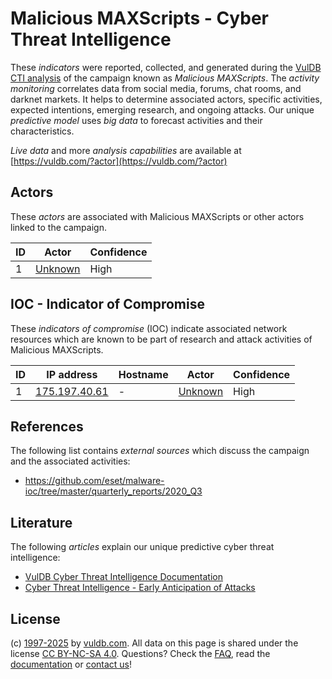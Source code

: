 # Malicious MAXScripts - Cyber Threat Intelligence

These _indicators_ were reported, collected, and generated during the [VulDB CTI analysis](https://vuldb.com/?kb.cti) of the campaign known as _Malicious MAXScripts_. The _activity monitoring_ correlates data from social media, forums, chat rooms, and darknet markets. It helps to determine associated actors, specific activities, expected intentions, emerging research, and ongoing attacks. Our unique _predictive model_ uses _big data_ to forecast activities and their characteristics.

_Live data_ and more _analysis capabilities_ are available at [https://vuldb.com/?actor](https://vuldb.com/?actor)

## Actors

These _actors_ are associated with Malicious MAXScripts or other actors linked to the campaign.

ID | Actor | Confidence
-- | ----- | ----------
1 | [Unknown](https://vuldb.com/?actor.unknown) | High

## IOC - Indicator of Compromise

These _indicators of compromise_ (IOC) indicate associated network resources which are known to be part of research and attack activities of Malicious MAXScripts.

ID | IP address | Hostname | Actor | Confidence
-- | ---------- | -------- | ----- | ----------
1 | [175.197.40.61](https://vuldb.com/?ip.175.197.40.61) | - | [Unknown](https://vuldb.com/?actor.unknown) | High

## References

The following list contains _external sources_ which discuss the campaign and the associated activities:

* https://github.com/eset/malware-ioc/tree/master/quarterly_reports/2020_Q3

## Literature

The following _articles_ explain our unique predictive cyber threat intelligence:

* [VulDB Cyber Threat Intelligence Documentation](https://vuldb.com/?kb.cti)
* [Cyber Threat Intelligence - Early Anticipation of Attacks](https://www.scip.ch/en/?labs.20201022)

## License

(c) [1997-2025](https://vuldb.com/?kb.changelog) by [vuldb.com](https://vuldb.com/?kb.about). All data on this page is shared under the license [CC BY-NC-SA 4.0](https://creativecommons.org/licenses/by-nc-sa/4.0/). Questions? Check the [FAQ](https://vuldb.com/?kb.faq), read the [documentation](https://vuldb.com/?kb) or [contact us](https://vuldb.com/?contact)!
